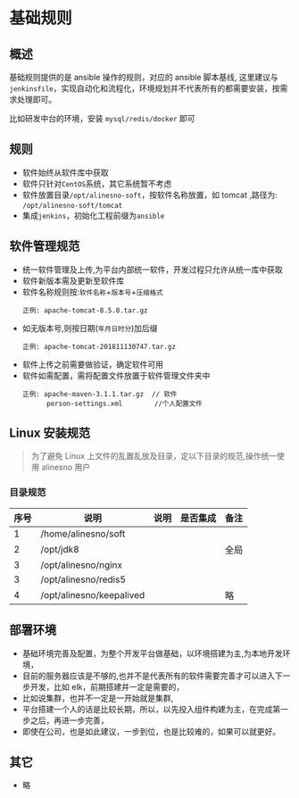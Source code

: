 # 基础规则

## 概述

基础规则提供的是 ansible 操作的规则，对应的 ansible 脚本基线,
这里建议与`jenkinsfile`，实现自动化和流程化，环境规划并不代表所有的都需要安装，按需求处理即可。

比如研发中台的环境，安装 `mysql/redis/docker` 即可

## 规则

- 软件始终从软件库中获取
- 软件只针对`CentOS`系统，其它系统暂不考虑
- 软件放置目录`/opt/alinesno-soft`，按软件名称放置，如 tomcat ,路径为: `/opt/alinesno-soft/tomcat`
- 集成`jenkins`，初始化工程前缀为`ansible`

## 软件管理规范

- 统一软件管理及上传,为平台内部统一软件，开发过程只允许从统一库中获取
- 软件新版本需及更新至软件库
- 软件名称规则按:`软件名称`+`版本号`+`压缩格式`
  ```
  正例: apache-tomcat-8.5.8.tar.gz
  ```
- 如无版本号,则按日期(`年月日时分`)加后缀
  ```
  正例: apache-tomcat-201811130747.tar.gz
  ```
- 软件上传之前需要做验证，确定软件可用
- 软件如需配置，需将配置文件放置于软件管理文件夹中
  ```
  正例: apache-maven-3.1.1.tar.gz  // 软件
        person-settings.xml        //个人配置文件
  ```

## Linux 安装规范

> 为了避免 Linux 上文件的乱置乱放及目录，定以下目录的规范,操作统一使用 alinesno 用户

### 目录规范

| 序号 | 说明                     | 说明 | 是否集成 | 备注 |
| ---- | ------------------------ | ---- | -------- | ---- |
| 1    | /home/alinesno/soft      |      |          |      |
| 2    | /opt/jdk8                |      |          | 全局 |
| 3    | /opt/alinesno/nginx      |      |          |      |
| 3    | /opt/alinesno/redis5     |      |          |      |
| 4    | /opt/alinesno/keepalived |      |          | 略   |

## 部署环境
- 基础环境完善及配置，为整个开发平台做基础，以环境搭建为主,为本地开发环境，
- 目前的服务器应该是不够的,也并不是代表所有的软件需要完善才可以进入下一步开发，比如 elk，前期搭建并一定是需要的，
- 比如说集群，也并不一定是一开始就是集群,
- 平台搭建一个人的话是比较长期，所以，以先投入组件构建为主，在完成第一步之后，再进一步完善，
- 即使在公司，也是如此建议，一步到位，也是比较难的，如果可以就更好。

## 其它

- 略
